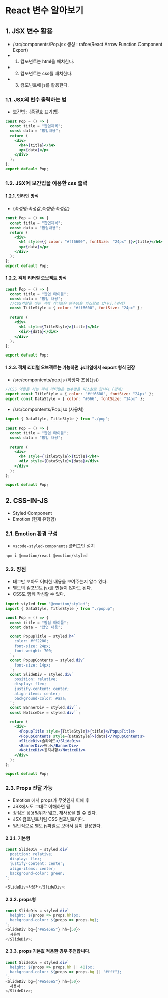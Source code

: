# React 변수 알아보기

## 1. JSX 변수 활용

- /src/components/Pop.jsx 생성 : rafce(React Arrow Function Component Export)
- 1. 컴포넌트는 html을 배치한다.
- 2. 컴포넌트는 css를 배치한다.
- 3. 컴포넌트에 js를 활용한다.

### 1.1. JSX의 변수 출력하는 법

- 보간법 : {중괄호 표기법}

```jsx
const Pop = () => {
  const title = "팝업제목";
  const data = "팝업내용";
  return (
    <div>
      <h4>{title}</h4>
      <p>{data}</p>
    </div>
  );
};
export default Pop;
```

### 1.2. JSX에 보간법을 이용한 css 출력

#### 1.2.1. 인라인 방식

- {속성명:속성값,속성명:속성값}

```jsx
const Pop = () => {
  const title = "팝업제목";
  const data = "팝업내용";
  return (
    <div>
      <h4 style={{ color: "#ff6600", fontSize: "24px" }}>{title}</h4>
      <p>{data}</p>
    </div>
  );
};
export default Pop;
```

#### 1.2.2. 객체 리터럴 오브젝트 방식

```jsx
const Pop = () => {
  const title = "팝업 타이틀";
  const data = "팝업 내용";
  //CSS역할을 하는 객체 리터럴은 변수명을 파스칼로 합니다.(관례)
  const TitleStyle = { color: "#ff6600", fontSize: "24px" };

  return (
    <div>
      <h4 style={TitleStyle}>{title}</h4>
      <div>{data}</div>
    </div>
  );
};

export default Pop;
```

#### 1.2.3. 객체 리터럴 오브젝트는 가능하면 .js파일에서 export 형식 권장

- /src/compontents/pop.js (확장자 조심(.js))

```js
//CSS 역할을 하는 객체 리터럴은 변수명을 파스칼로 합니다.(관례)
export const TitleStyle = { color: "#ff6600", fontSize: "24px" };
export const DataStyle = { color: "#666", fontSize: "14px" };
```

- /src/compontents/Pop.jsx (사용처)

```jsx
import { DataStyle, TitleStyle } from "./pop";

const Pop = () => {
  const title = "팝업 타이틀";
  const data = "팝업 내용";

  return (
    <div>
      <h4 style={TitleStyle}>{title}</h4>
      <div style={DataStyle}>{data}</div>
    </div>
  );
};

export default Pop;
```

## 2. CSS-IN-JS

- Styled Component
- Emotion (현재 유행함)

### 2.1. Emotion 환경 구성

- `vscode-styled-components` 플러그인 설치

```
npm i @emotion/react @emotion/styled
```

### 2.2. 장점

- 태그만 보아도 어떠한 내용을 보여주는지 알수 있다.
- 별도의 컴포넌트 jsx를 만들지 않아도 된다.
- CSS도 함께 작성할 수 있다.

```jsx
import styled from "@emotion/styled";
import { DataStyle, TitleStyle } from "./popup";

const Pop = () => {
  const title = "팝업 타이틀";
  const data = "팝업 내용";

  const PopupTitle = styled.h4`
    color: #ff2200;
    font-size: 24px;
    font-weight: 700;
  `;
  const PopupContents = styled.div`
    font-size: 14px;
  `;
  const SlideDiv = styled.div`
    position: relative;
    display: flex;
    justify-content: center;
    align-items: center;
    background-color: #aaa;
  `;
  const BannerDiv = styled.div``;
  const NoticeDiv = styled.div``;

  return (
    <div>
      <PopupTitle style={TitleStyle}>{title}</PopupTitle>
      <PopupContents style={DataStyle}>{data}</PopupContents>
      <SlideDiv>슬라이드</SlideDiv>
      <BannerDiv>배너</BannerDiv>
      <NoticeDiv>공지사항</NoticeDiv>
    </div>
  );
};

export default Pop;
```

### 2.3. Props 전달 가능

- Emotion 에서 props가 무엇인지 이해 후
- JSX에서도 그대로 이해하면 됨
- 장점은 응용범위가 넓고, 재사용을 할 수 있다.
- JSX 컴포넌트처럼 CSS 컴포넌트이다.
- 일반적으로 별도 js파일로 모아서 팀이 활용한다.

#### 2.3.1. 기본형

```js
const SlideDiv = styled.div`
  position: relative;
  display: flex;
  justify-content: center;
  align-items: center;
  background-color: green;
`;

<SlideDiv>사용처</SlideDiv>;
```

#### 2.3.2. props형

```js
const SlideDiv = styled.div`
  height: ${props => props.hh}px;
  background-color: ${props => props.bg};
`;
<SlideDiv bg={"#e5e5e5"} hh={50}>
  사용처
</SlideDiv>;
```

#### 2.3.3. props 기본값 적용한 경우 추천합니다.

```js
const SlideDiv = styled.div`
  height: ${props => props.hh || 40}px;
  background-color: ${props => props.bg || "#fff"};
`;
<SlideDiv bg={"#e5e5e5"} hh={50}>
  사용처
</SlideDiv>;
```
